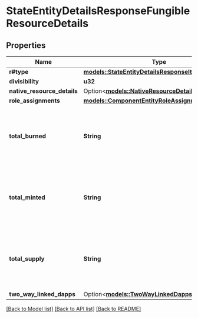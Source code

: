 # StateEntityDetailsResponseFungibleResourceDetails

## Properties

Name | Type | Description | Notes
------------ | ------------- | ------------- | -------------
**r#type** | [**models::StateEntityDetailsResponseItemDetailsType**](StateEntityDetailsResponseItemDetailsType.md) |  | 
**divisibility** | **u32** |  | 
**native_resource_details** | Option<[**models::NativeResourceDetails**](NativeResourceDetails.md)> |  | [optional]
**role_assignments** | [**models::ComponentEntityRoleAssignments**](ComponentEntityRoleAssignments.md) |  | 
**total_burned** | **String** | String-encoded decimal representing the amount of a related fungible resource. | 
**total_minted** | **String** | String-encoded decimal representing the amount of a related fungible resource. | 
**total_supply** | **String** | String-encoded decimal representing the amount of a related fungible resource. | 
**two_way_linked_dapps** | Option<[**models::TwoWayLinkedDappsCollection**](TwoWayLinkedDappsCollection.md)> |  | [optional]

[[Back to Model list]](../README.md#documentation-for-models) [[Back to API list]](../README.md#documentation-for-api-endpoints) [[Back to README]](../README.md)


